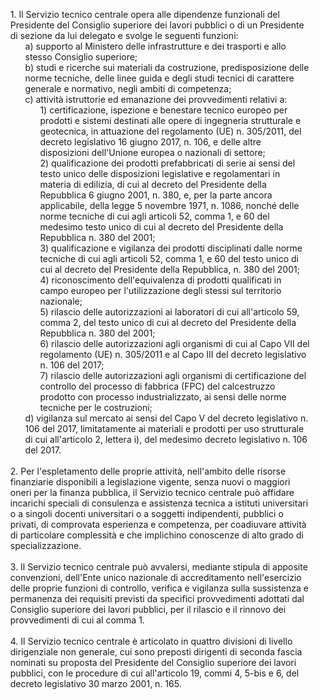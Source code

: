 <ul style="list-style-type: none;">
    <li>1. Il Servizio tecnico centrale opera alle dipendenze funzionali del Presidente del Consiglio superiore dei lavori pubblici o di un Presidente di sezione da lui delegato e svolge le seguenti funzioni:
        <ul class="alist" style="list-style-type: none;">
            <li>a) supporto al Ministero delle infrastrutture e dei trasporti e allo stesso Consiglio superiore;</li>
            <li>b) studi e ricerche sui materiali da costruzione, predisposizione delle norme tecniche, delle linee guida e degli studi tecnici di carattere generale e normativo, negli ambiti di competenza;<br>c) attività istruttorie ed emanazione dei provvedimenti relativi a:
                <ul style="list-style-type: none;">
                    <li>1) certificazione, ispezione e benestare tecnico europeo per prodotti e sistemi destinati alle opere di ingegneria strutturale e geotecnica, in attuazione del regolamento (UE) n. 305/2011, del decreto legislativo 16 giugno 2017, n. 106, e delle altre disposizioni dell'Unione europea o nazionali di settore;</li>
                    <li>2) qualificazione dei prodotti prefabbricati di serie ai sensi del testo unico delle disposizioni legislative e regolamentari in materia di edilizia, di cui al decreto del Presidente della Repubblica 6 giugno 2001, n. 380, e, per la parte ancora applicabile, della legge 5 novembre 1971, n. 1086, nonché delle norme tecniche di cui agli articoli 52, comma 1, e 60 del medesimo testo unico di cui al decreto del Presidente della Repubblica n. 380 del 2001;</li>
                    <li>3) qualificazione e vigilanza dei prodotti disciplinati dalle norme tecniche di cui agli articoli 52, comma 1, e 60 del testo unico di cui al decreto del Presidente della Repubblica, n. 380 del 2001;</li>
                    <li>4) riconoscimento dell'equivalenza di prodotti qualificati in campo europeo per l'utilizzazione degli stessi sul territorio nazionale;</li>
                    <li>5) rilascio delle autorizzazioni ai laboratori di cui all'articolo 59, comma 2, del testo unico di cui al decreto del Presidente della Repubblica n. 380 del 2001;</li>
                    <li>6) rilascio delle autorizzazioni agli organismi di cui al Capo VII del regolamento (UE) n. 305/2011 e al Capo III del decreto legislativo n. 106 del 2017;</li>
                    <li>7) rilascio delle autorizzazioni agli organismi di certificazione del controllo del processo di fabbrica (FPC) del calcestruzzo prodotto con processo industrializzato, ai sensi delle norme tecniche per le costruzioni;</li>
                </ul>
            </li>
            <li>d) vigilanza sul mercato ai sensi del Capo V del decreto legislativo n. 106 del 2017, limitatamente ai materiali e prodotti per uso strutturale di cui all'articolo 2, lettera i), del medesimo decreto legislativo n. 106 del 2017.</li>
        </ul>
    </li><br>
    <li>2. Per l'espletamento delle proprie attività, nell'ambito delle risorse finanziarie disponibili a legislazione vigente, senza nuovi o maggiori oneri per la finanza pubblica, il Servizio tecnico centrale può affidare incarichi speciali di consulenza e assistenza tecnica a istituti universitari o a singoli docenti universitari o a soggetti indipendenti, pubblici o privati, di comprovata esperienza e competenza, per coadiuvare attività di particolare complessità e che implichino conoscenze di alto grado di specializzazione.</li><br>
    <li>3. Il Servizio tecnico centrale può avvalersi, mediante stipula di apposite convenzioni, dell'Ente unico nazionale di accreditamento nell'esercizio delle proprie funzioni di controllo, verifica e vigilanza sulla sussistenza e permanenza dei requisiti previsti da specifici provvedimenti adottati dal Consiglio superiore dei lavori pubblici, per il rilascio e il rinnovo dei provvedimenti di cui al comma 1.</li><br>
    <li>4. Il Servizio tecnico centrale è articolato in quattro divisioni di livello dirigenziale non generale, cui sono preposti dirigenti di seconda fascia nominati su proposta del Presidente del Consiglio superiore dei lavori pubblici, con le procedure di cui all'articolo 19, commi 4, 5-bis e 6, del decreto legislativo 30 marzo 2001, n. 165.</li><br>
</ul>